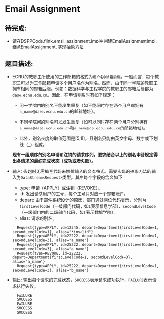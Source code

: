 # Email Assignment

## 待完成:

* 请在DSPPCode.flink.email_assignment.impl中创建EmailAssignmentImpl, 继承EmailAssignment, 实现抽象方法.

## 题目描述:

* ECNU的教职工所使用的工作邮箱的格式为`用户名@邮箱后缀`。一般而言，每个教职工可以为工作邮箱申请多个用户名作为别名。然而，由于同一学院的教职工拥有相同的邮箱后缀。例如：数据科学与工程学院的教职工的邮箱后缀都为`dase.ecnu.edu.cn`。因此，在申请别名时有如下规定：
  
  - 同一学院内的别名不能发生重复（如不能同时存在两个用户都拥有`a_name@dase.ecnu.edu.cn`的邮箱地址）。
  
  - 不同学院间的别名可以发生重复（如可以同时存在两个用户分别拥有`a_name@dase.ecnu.edu.cn`和`a_name@cs.ecnu.edu.cn`的邮箱地址）。
  
  - 此外，别名长度的取值范围是[5,11]，且别名只能由英文字母、数字或下划线（_）组成。
  
  **现有一组顺序的别名申请和注销的请求序列，要求结合以上的别名申请规定得出各请求的最终完成状态（成功或者失败）。**
  
* 输入:
  答题时无需编写代码来解析输入的文本格式。需要实现的抽象方法的输入为`DataStream<Request>`类型。其中每个字段的含义如下:

    * type: 申请（APPLY）或注销（REVOKE）。
    * id: 发出请求用户的工号，每个工号只对应一个邮箱账户。
    * depart: 由于邮件系统设计的原因，部门通过两位代码表示，分别为`firstLevelCode`（一级部门代码，如`1`表示信息学部）、`secondLevelCode`（一级部门内的二级部门代码，如`3`表示数据学院）。
    * alias: 请求的别名。
  ```
    Request{type=APPLY, id=12345, depart=Department{firstLevelCode=1, secondLevelCode=1}, alias="*invalid"}
    Request{type=APPLY, id=22222, depart=Department{firstLevelCode=1, secondLevelCode=3}, alias="a_name"}
    Request{type=APPLY, id=25222, depart=Department{firstLevelCode=1, secondLevelCode=3}, alias="a_name"}
    Request{type=REVOKE, id=22222, depart=Department{firstLevelCode=1, secondLevelCode=3}, alias="a_name"}
    Request{type=APPLY, id=25222, depart=Department{firstLevelCode=1, secondLevelCode=3}, alias="b_name"}
  ```

* 输出:
  输出每个请求的完成状态，`SUCCESS`表示请求成功执行，`FAILURE`表示请求执行失败。
  ```
    FAILURE
    SUCCESS
    FAILURE
    SUCCESS
    SUCCESS
  ```

